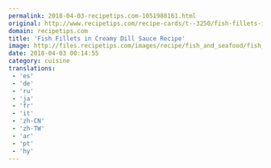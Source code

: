 ```yaml
---
permalink: 2018-04-03-recipetips.com-1051988161.html
original: http://www.recipetips.com/recipe-cards/t--3250/fish-fillets-in-creamy-dill-sauce.asp
domain: recipetips.com
title: 'Fish Fillets in Creamy Dill Sauce Recipe'
image: http://files.recipetips.com/images/recipe/fish_and_seafood/fish_dill_sauce.jpg
date: 2018-04-03 00:14:55
category: cuisine
translations: 
 - 'es'
 - 'de'
 - 'ru'
 - 'ja'
 - 'fr'
 - 'it'
 - 'zh-CN'
 - 'zh-TW'
 - 'ar'
 - 'pt'
 - 'hy'
---
```


